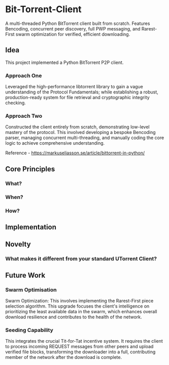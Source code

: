 # Bit-Torrent-Client
A multi-threaded Python BitTorrent client built from scratch. Features Bencoding, concurrent peer discovery, full PWP messaging, and Rarest-First swarm optimization for verified, efficient downloading. 

## Idea
This project implemented a Python BitTorrent P2P client.

### Approach One 
Leveraged the high-performance libtorrent library to gain a vague understanding of the Protocol Fundamentals; while establishing a robust, production-ready system for file retrieval and cryptographic integrity checking. 

### Approach Two 
Constructed the client entirely from scratch, demonstrating low-level mastery of the protocol. This involved developing a bespoke Bencoding parser, managing concurrent multi-threading, and manually coding the core logic to achieve comprehensive understanding.

Reference - https://markuseliasson.se/article/bittorrent-in-python/

## Core Principles
### What? 
### When?
### How?


## Implementation


## Novelty
### What makes it different from your standard UTorrent Client?

## Future Work
### Swarm Optimisation
Swarm Optimization: This involves implementing the Rarest-First piece selection algorithm. This upgrade focuses the client's intelligence on prioritizing the least available data in the swarm, which enhances overall download resilience and contributes to the health of the network.

### Seeding Capability
This integrates the crucial Tit-for-Tat incentive system. It requires the client to process incoming REQUEST messages from other peers and upload verified file blocks, transforming the downloader into a full, contributing member of the network after the download is complete.
